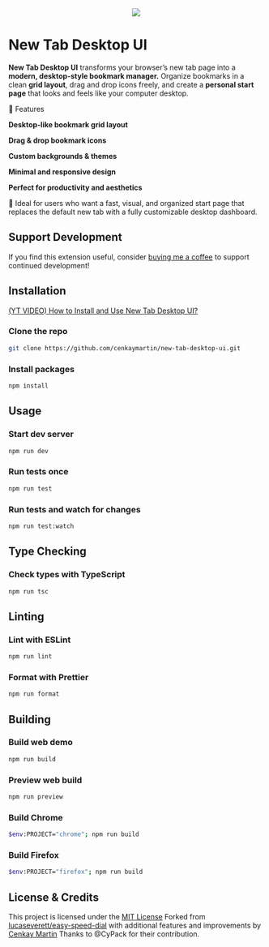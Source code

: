 <div style="text-align:center"><img src ="screenshot.webp" /></div>

# New Tab Desktop UI

**New Tab Desktop UI** transforms your browser’s new tab page into a **modern, desktop-style bookmark manager.**
Organize bookmarks in a clean **grid layout**, drag and drop icons freely, and create a **personal start page** that looks and feels like your computer desktop.

🚀 Features

**Desktop-like bookmark grid layout**

**Drag & drop bookmark icons**

**Custom backgrounds & themes**

**Minimal and responsive design**

**Perfect for productivity and aesthetics**

🧠 Ideal for users who want a fast, visual, and organized start page that replaces the default new tab with a fully customizable desktop dashboard.

## Support Development

If you find this extension useful, consider [buying me a coffee](https://buymeacoffee.com/cenkaymartin) to support continued development!

## Installation

[(YT VIDEO) How to Install and Use New Tab Desktop UI?](https://www.youtube.com/watch?v=I-3GmfDBz4M)

### Clone the repo

```sh
git clone https://github.com/cenkaymartin/new-tab-desktop-ui.git
```

### Install packages

```sh
npm install
```

## Usage

### Start dev server

```sh
npm run dev
```

### Run tests once

```sh
npm run test
```

### Run tests and watch for changes

```sh
npm run test:watch
```

## Type Checking

### Check types with TypeScript

```sh
npm run tsc
```

## Linting

### Lint with ESLint

```sh
npm run lint
```

### Format with Prettier

```sh
npm run format
```

## Building

### Build web demo

```sh
npm run build
```

### Preview web build

```sh
npm run preview
```

### Build Chrome

```sh
$env:PROJECT="chrome"; npm run build
```

### Build Firefox

```sh
$env:PROJECT="firefox"; npm run build
```

## License & Credits

This project is licensed under the [MIT License](LICENSE) 
Forked from [lucaseverett/easy-speed-dial](https://github.com/lucaseverett/easy-speed-dial) 
with additional features and improvements by [Cenkay Martin](https://github.com/cenkaymartin) 
Thanks to @CyPack for their contribution.
